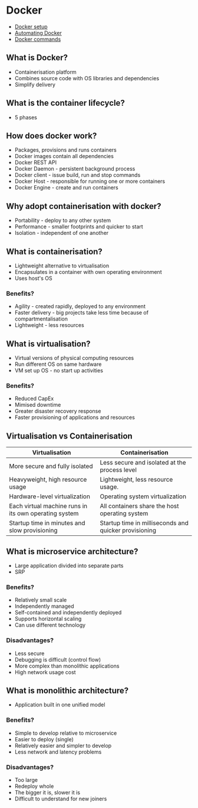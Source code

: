 # Docker

- [Docker setup](https://github.com/crotchetycrow/eng110-docker/blob/master/documentation/docker_setup.md)
- [Automating Docker](https://github.com/crotchetycrow/eng110-docker/blob/master/documentation/docker_auto.md)
- [Docker commands](https://github.com/crotchetycrow/eng110-docker/blob/master/documentation/docker_cmd.md)

## What is Docker?

- Containerisation platform
- Combines source code with OS libraries and dependencies
- Simplify delivery

## What is the container lifecycle?

- 5 phases

## How does docker work?

- Packages, provisions and runs containers
- Docker images contain all dependencies
- Docker REST API
- Docker Daemon - persistent background process
- Docker client - issue build, run and stop commands
- Docker Host - responsible for running one or more containers
- Docker Engine - create and run containers

## Why adopt containerisation with docker?

- Portability - deploy to any other system
- Performance - smaller footprints and quicker to start
- Isolation - independent of one another

## What is containerisation?

- Lightweight alternative to virtualisation
- Encapsulates in a container with own operating environment
- Uses host's OS

### Benefits?

- Agility - created rapidly, deployed to any environment
- Faster delivery - big projects take less time because of compartmentalisation
- Lightweight - less resources

## What is virtualisation?

- Virtual versions of physical computing resources
- Run different OS on same hardware
- VM set up OS - no start up activities

### Benefits?

- Reduced CapEx
- Mimised downtime
- Greater disaster recovery response
- Faster provisioning of applications and resources

## Virtualisation vs Containerisation

| Virtualisation                                        | Containerisation                                      |
| ----------------------------------------------------- | ----------------------------------------------------- |
| More secure and fully isolated                        | Less secure and isolated at the process level         |
| Heavyweight, high resource usage                      | Lightweight, less resource usage.                     |
| Hardware-level virtualization                         | Operating system virtualization                       |
| Each virtual machine runs in its own operating system | All containers share the host operating system        |
| Startup time in minutes and slow provisioning         | Startup time in milliseconds and quicker provisioning |

## What is microservice architecture?

- Large application divided into separate parts
- SRP

### Benefits?

- Relatively small scale
- Independently managed
- Self-contained and independently deployed
- Supports horizontal scaling
- Can use different technology

### Disadvantages?

- Less secure
- Debugging is difficult (control flow)
- More complex than monolithic applications
- High network usage cost

## What is monolithic architecture?

- Application built in one unified model

### Benefits?

- Simple to develop relative to microservice
- Easier to deploy (single)
- Relatively easier and simpler to develop
- Less network and latency problems

### Disadvantages?

- Too large
- Redeploy whole
- The bigger it is, slower it is
- Difficult to understand for new joiners
